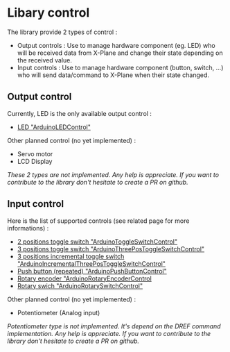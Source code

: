 # Libary control

The library provide 2 types of control :
- Output controls : Use to manage hardware component (eg. LED) who will be received data from X-Plane and change their state depending on the received value.
- Input controls : Use to manage hardware component (button, switch, ...) who will send data/command to X-Plane when their state changed.


## Output control

Currently, LED is the only available output control :

* [LED "ArduinoLEDControl"](./controls/ctrl-led.md)

Other planned control (no yet implemented) :

* Servo motor
* LCD Display

*These 2 types are not implemented. Any help is appreciate. If you want to contribute to the library don't hesitate to create a PR on github.*


## Input control

Here is the list of supported controls (see related page for more informations) :

* [2 positions toggle switch "ArduinoToggleSwitchControl"](./controls/ctrl-2pos-toggle.md)
* [3 positions toggle switch "ArduinoThreePosToggleSwitchControl"](./controls/ctrl-3pos-toggle.md)
* [3 positions incremental toggle switch "ArduinoIncrementalThreePosToggleSwitchControl"](./controls/ctrl-incremental-3pos-toggle.md)
* [Push button (repeated) "ArduinoPushButtonControl"](./controls/ctrl-push-button.md)
* [Rotary encoder "ArduinoRotaryEncoderControl](./controls/ctrl-rotary-encoder.md)
* [Rotary swich "ArduinoRotarySwitchControl"](./controls/ctrl-rotary-switch.md)


Other planned control (no yet implemented) :

* Potentiometer (Analog input)

*Potentiometer type is not implemented. It's depend on the DREF command implementation. Any help is appreciate. If you want to contribute to the library don't hesitate to create a PR on github.*
